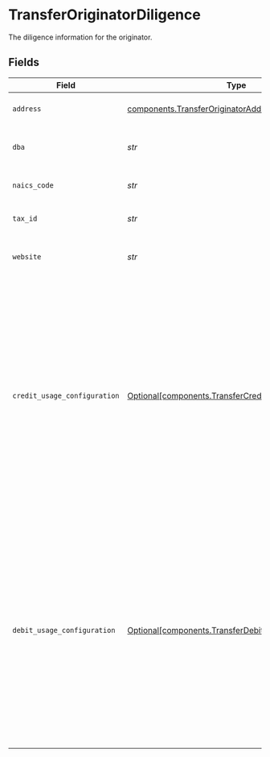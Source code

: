 # TransferOriginatorDiligence

The diligence information for the originator.


## Fields

| Field                                                                                                                                                                                                                           | Type                                                                                                                                                                                                                            | Required                                                                                                                                                                                                                        | Description                                                                                                                                                                                                                     |
| ------------------------------------------------------------------------------------------------------------------------------------------------------------------------------------------------------------------------------- | ------------------------------------------------------------------------------------------------------------------------------------------------------------------------------------------------------------------------------- | ------------------------------------------------------------------------------------------------------------------------------------------------------------------------------------------------------------------------------- | ------------------------------------------------------------------------------------------------------------------------------------------------------------------------------------------------------------------------------- |
| `address`                                                                                                                                                                                                                       | [components.TransferOriginatorAddress](../../models/components/transferoriginatoraddress.md)                                                                                                                                    | :heavy_check_mark:                                                                                                                                                                                                              | The originator's address.                                                                                                                                                                                                       |
| `dba`                                                                                                                                                                                                                           | *str*                                                                                                                                                                                                                           | :heavy_check_mark:                                                                                                                                                                                                              | The business name of the originator.                                                                                                                                                                                            |
| `naics_code`                                                                                                                                                                                                                    | *str*                                                                                                                                                                                                                           | :heavy_check_mark:                                                                                                                                                                                                              | The NAICS code of the originator.                                                                                                                                                                                               |
| `tax_id`                                                                                                                                                                                                                        | *str*                                                                                                                                                                                                                           | :heavy_check_mark:                                                                                                                                                                                                              | The tax ID of the originator.                                                                                                                                                                                                   |
| `website`                                                                                                                                                                                                                       | *str*                                                                                                                                                                                                                           | :heavy_check_mark:                                                                                                                                                                                                              | The website of the originator.                                                                                                                                                                                                  |
| `credit_usage_configuration`                                                                                                                                                                                                    | [Optional[components.TransferCreditUsageConfiguration]](../../models/components/transfercreditusageconfiguration.md)                                                                                                            | :heavy_minus_sign:                                                                                                                                                                                                              | Specifies the originator's expected usage of credits. For all dollar amounts, use a decimal string with two digits of precision e.g. "10.00". This field is required if the originator is expected to process credit transfers. |
| `debit_usage_configuration`                                                                                                                                                                                                     | [Optional[components.TransferDebitUsageConfiguration]](../../models/components/transferdebitusageconfiguration.md)                                                                                                              | :heavy_minus_sign:                                                                                                                                                                                                              | Specifies the originator's expected usage of debits. For all dollar amounts, use a decimal string with two digits of precision e.g. "10.00". This field is required if the originator is expected to process debit transfers.   |